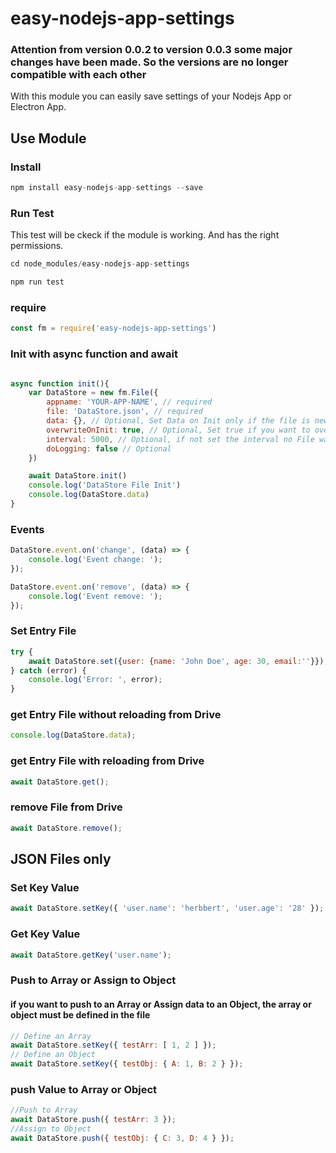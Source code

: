 # easy-nodejs-app-settings

### Attention from version 0.0.2 to version 0.0.3 some major changes have been made. So the versions are no longer compatible with each other 


With this module you can easily save settings of your Nodejs App or Electron App.


## Use Module

### Install
```javascript
npm install easy-nodejs-app-settings --save
```
### Run Test
This test will be ckeck if the module is working. And has the right permissions. 
```javascript
cd node_modules/easy-nodejs-app-settings

npm run test
```
### require
```javascript
const fm = require('easy-nodejs-app-settings')
```


### Init with async function and await
```javascript

async function init(){
	var DataStore = new fm.File({ 
		appname: 'YOUR-APP-NAME', // required
		file: 'DataStore.json', // required
		data: {}, // Optional, Set Data on Init only if the file is newly created or overwriteOnInit is true
		overwriteOnInit: true, // Optional, Set true if you want to overwrite the file on init. Attention the whole file will be overwritten! 
		interval: 5000, // Optional, if not set the interval no File watcher will be created 
		doLogging: false // Optional
	})

	await DataStore.init()
	console.log('DataStore File Init')
	console.log(DataStore.data)
}
```		

### Events
```javascript
DataStore.event.on('change', (data) => {
	console.log('Event change: ');
});

DataStore.event.on('remove', (data) => {
	console.log('Event remove: ');
});

```


### Set Entry File
```javascript
try {
	await DataStore.set({user: {name: 'John Doe', age: 30, email:''}});
} catch (error) {
	console.log('Error: ', error);
}
```

### get Entry File without reloading from Drive
```javascript
console.log(DataStore.data);
```

### get Entry File with reloading from Drive
```javascript
await DataStore.get();
```

### remove File from Drive
```javascript
await DataStore.remove();
```


## JSON Files only

### Set Key Value
```javascript
await DataStore.setKey({ 'user.name': 'herbbert', 'user.age': '28' });
```
### Get Key Value
```javascript
await DataStore.getKey('user.name');
```

### Push to Array or Assign to Object
#### if you want to push to an Array or Assign data to an Object, the array or object must be defined in the file
```javascript
// Define an Array
await DataStore.setKey({ testArr: [ 1, 2 ] });
// Define an Object
await DataStore.setKey({ testObj: { A: 1, B: 2 } });
```

### push Value to Array or Object
```javascript
//Push to Array
await DataStore.push({ testArr: 3 });
//Assign to Object
await DataStore.push({ testObj: { C: 3, D: 4 } });
```


